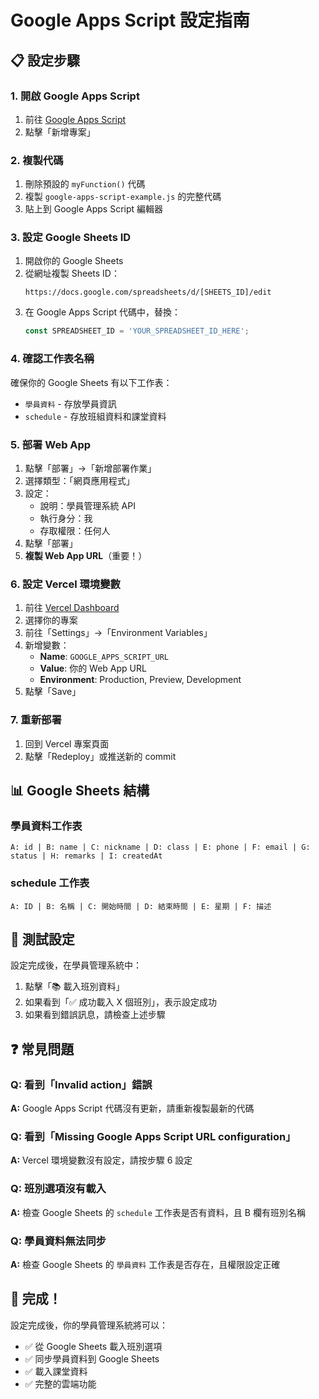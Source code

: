 # Google Apps Script 設定指南

## 📋 **設定步驟**

### 1. **開啟 Google Apps Script**
1. 前往 [Google Apps Script](https://script.google.com/)
2. 點擊「新增專案」

### 2. **複製代碼**
1. 刪除預設的 `myFunction()` 代碼
2. 複製 `google-apps-script-example.js` 的完整代碼
3. 貼上到 Google Apps Script 編輯器

### 3. **設定 Google Sheets ID**
1. 開啟你的 Google Sheets
2. 從網址複製 Sheets ID：
   ```
   https://docs.google.com/spreadsheets/d/[SHEETS_ID]/edit
   ```
3. 在 Google Apps Script 代碼中，替換：
   ```javascript
   const SPREADSHEET_ID = 'YOUR_SPREADSHEET_ID_HERE';
   ```

### 4. **確認工作表名稱**
確保你的 Google Sheets 有以下工作表：
- `學員資料` - 存放學員資訊
- `schedule` - 存放班組資料和課堂資料

### 5. **部署 Web App**
1. 點擊「部署」→「新增部署作業」
2. 選擇類型：「網頁應用程式」
3. 設定：
   - 說明：學員管理系統 API
   - 執行身分：我
   - 存取權限：任何人
4. 點擊「部署」
5. **複製 Web App URL**（重要！）

### 6. **設定 Vercel 環境變數**
1. 前往 [Vercel Dashboard](https://vercel.com/dashboard)
2. 選擇你的專案
3. 前往「Settings」→「Environment Variables」
4. 新增變數：
   - **Name**: `GOOGLE_APPS_SCRIPT_URL`
   - **Value**: 你的 Web App URL
   - **Environment**: Production, Preview, Development
5. 點擊「Save」

### 7. **重新部署**
1. 回到 Vercel 專案頁面
2. 點擊「Redeploy」或推送新的 commit

## 📊 **Google Sheets 結構**

### **學員資料工作表**
```
A: id | B: name | C: nickname | D: class | E: phone | F: email | G: status | H: remarks | I: createdAt
```

### **schedule 工作表**
```
A: ID | B: 名稱 | C: 開始時間 | D: 結束時間 | E: 星期 | F: 描述
```

## 🔧 **測試設定**

設定完成後，在學員管理系統中：
1. 點擊「📚 載入班別資料」
2. 如果看到「✅ 成功載入 X 個班別」，表示設定成功
3. 如果看到錯誤訊息，請檢查上述步驟

## ❓ **常見問題**

### Q: 看到「Invalid action」錯誤
**A:** Google Apps Script 代碼沒有更新，請重新複製最新的代碼

### Q: 看到「Missing Google Apps Script URL configuration」
**A:** Vercel 環境變數沒有設定，請按步驟 6 設定

### Q: 班別選項沒有載入
**A:** 檢查 Google Sheets 的 `schedule` 工作表是否有資料，且 B 欄有班別名稱

### Q: 學員資料無法同步
**A:** 檢查 Google Sheets 的 `學員資料` 工作表是否存在，且權限設定正確

## 🚀 **完成！**

設定完成後，你的學員管理系統將可以：
- ✅ 從 Google Sheets 載入班別選項
- ✅ 同步學員資料到 Google Sheets
- ✅ 載入課堂資料
- ✅ 完整的雲端功能 